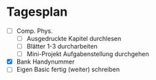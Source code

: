 # Tagesplan

- [ ] Comp. Phys.
	- [ ] Ausgedruckte Kapitel durchlesen
	- [ ] Blätter 1-3 durcharbeiten
	- [ ] Mini-Projekt Aufgabenstellung durchgehen
- [x] Bank Handynummer
- [ ] Eigen Basic fertig (weiter) schreiben

